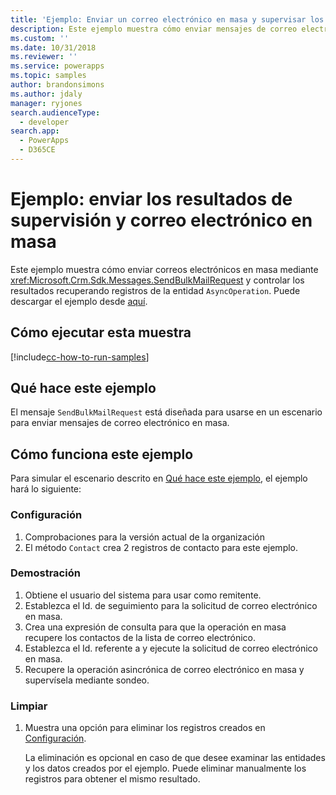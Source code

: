 ```yaml
---
title: 'Ejemplo: Enviar un correo electrónico en masa y supervisar los resultados (Common Data Service para aplicaciones) | Microsoft Docs'
description: Este ejemplo muestra cómo enviar mensajes de correo electrónico en masa y supervisar los resultados
ms.custom: ''
ms.date: 10/31/2018
ms.reviewer: ''
ms.service: powerapps
ms.topic: samples
author: brandonsimons
ms.author: jdaly
manager: ryjones
search.audienceType:
  - developer
search.app:
  - PowerApps
  - D365CE
---
```

# <a name="sample-send-bulk-email-and-monitor-results"></a>Ejemplo: enviar los resultados de supervisión y correo electrónico en masa

<!-- https://docs.microsoft.com/en-us/dynamics365/customer-engagement/developer/sample-send-bulk-email-monitor-results -->

Este ejemplo muestra cómo enviar correos electrónicos en masa mediante <xref:Microsoft.Crm.Sdk.Messages.SendBulkMailRequest> y controlar los resultados recuperando registros de la entidad `AsyncOperation`. Puede descargar el ejemplo desde [aquí](https://github.com/Microsoft/PowerApps-Samples/tree/master/cds/orgsvc/C%23/BulkEmail).

## <a name="how-to-run-this-sample"></a>Cómo ejecutar esta muestra

[!include[cc-how-to-run-samples](../../includes/cc-how-to-run-samples.md)]

## <a name="what-this-sample-does"></a>Qué hace este ejemplo

El mensaje `SendBulkMailRequest` está diseñada para usarse en un escenario para enviar mensajes de correo electrónico en masa.

## <a name="how-this-sample-works"></a>Cómo funciona este ejemplo

Para simular el escenario descrito en [Qué hace este ejemplo](#what-this-sample-does), el ejemplo hará lo siguiente:

### <a name="setup"></a>Configuración

1. Comprobaciones para la versión actual de la organización
1. El método `Contact` crea 2 registros de contacto para este ejemplo.

### <a name="demonstrate"></a>Demostración

1. Obtiene el usuario del sistema para usar como remitente.
2. Establezca el Id. de seguimiento para la solicitud de correo electrónico en masa.
3. Crea una expresión de consulta para que la operación en masa recupere los contactos de la lista de correo electrónico.
4. Establezca el Id. referente a y ejecute la solicitud de correo electrónico en masa.
5. Recupere la operación asincrónica de correo electrónico en masa y supervísela mediante sondeo.

### <a name="clean-up"></a>Limpiar

1. Muestra una opción para eliminar los registros creados en [Configuración](#setup).

    La eliminación es opcional en caso de que desee examinar las entidades y los datos creados por el ejemplo. Puede eliminar manualmente los registros para obtener el mismo resultado.
